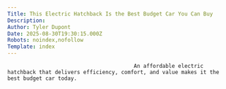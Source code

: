 ```yaml
---
Title: This Electric Hatchback Is the Best Budget Car You Can Buy
Description: 
Author: Tyler Dupont
Date: 2025-08-30T19:30:15.000Z
Robots: noindex,nofollow
Template: index
---
```


                                            An affordable electric hatchback that delivers efficiency, comfort, and value makes it the best budget car today.
                                        